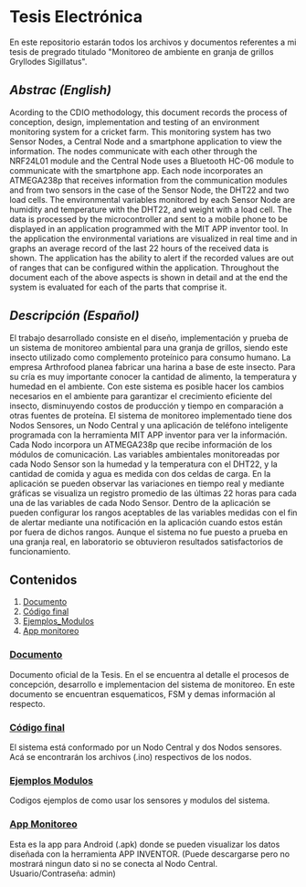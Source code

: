 # **Tesis Electrónica**
En este repositorio estarán todos los archivos y documentos referentes a mi tesis de pregrado titulado "Monitoreo de ambiente en granja de grillos Gryllodes Sigillatus".

## ***Abstrac (English)***
Acording to the CDIO methodology, this document records the process of conception, design, implementation and testing of an environment monitoring system for a cricket farm. This monitoring system has two Sensor Nodes, a Central Node and a smartphone application to view the information. The nodes communicate with each other through the NRF24L01 module and the Central Node uses a Bluetooth HC-06 module to communicate with the smartphone app. Each node incorporates an ATMEGA238p that receives information from the communication modules and from two sensors in the case of the Sensor Node, the DHT22 and two load cells. The environmental variables monitored by each Sensor Node are humidity and temperature with the DHT22, and weight with a load cell. The data is processed by the microcontroller and sent to a mobile phone to be displayed in an application programmed with the MIT APP inventor tool. In the application the environmental variations are visualized in real time and in graphs an average record of the last 22 hours of the received data is shown. The application has the ability to alert if the recorded values are out of ranges that can be configured within the application. Throughout the document each of the above aspects is shown in detail and at the end the system is evaluated for each of the parts that comprise it.

## ***Descripción (Español)***
El trabajo desarrollado consiste en el diseño, implementación y prueba de un sistema de monitoreo ambiental para una granja de grillos, siendo este insecto utilizado como complemento proteínico para consumo humano. La empresa Arthrofood planea fabricar una harina a base de este insecto. Para su cría es muy importante conocer la cantidad de alimento, la temperatura y humedad en el ambiente. Con este sistema es posible hacer los cambios necesarios en el ambiente para garantizar el crecimiento eficiente del insecto, disminuyendo costos de producción y tiempo en comparación a otras fuentes de proteína. El sistema de monitoreo implementado tiene dos Nodos Sensores, un Nodo Central y una aplicación de teléfono inteligente programada con la herramienta MIT APP inventor para ver la información. Cada Nodo incorpora un ATMEGA238p que recibe información de los módulos de comunicación. Las variables ambientales monitoreadas por cada Nodo Sensor son la humedad y la temperatura con el DHT22, y la cantidad de comida y agua es medida con dos celdas de carga. En la aplicación se pueden observar las variaciones en tiempo real y mediante gráficas se visualiza un registro promedio de las últimas 22 horas para cada una de las variables de cada Nodo Sensor. Dentro de la aplicación se pueden configurar los rangos aceptables de las variables medidas con el fin de alertar mediante una notificación en la aplicación cuando estos están por fuera de dichos rangos. Aunque el sistema no fue puesto a prueba en una granja real, en laboratorio se obtuvieron resultados satisfactorios de funcionamiento. 


## Contenidos
 1. [Documento](/Tesis_Grillos__Final.pdf) 
 2. [Código final](/Codigo_final_comentado)
 3. [Ejemplos_Modulos](/Ejemplos_Modulos)
 4. [App monitoreo](/APP)
 
### [Documento](/Tesis_Grillos__Final.pdf)
Documento oficial de la Tesis. En el se encuentra al detalle el procesos de concepción, desarrollo e implementacion del sistema de monitoreo. En este documento se encuentran esquematicos, FSM y demas información al respecto.

### [Código final](/Codigo_final_comentado)
El sistema está conformado por un Nodo Central y dos Nodos sensores. Acá se encontrarán los archivos (.ino) respectivos de los nodos.

### [Ejemplos Modulos](/Ejemplos_Modulos)
Codigos ejemplos de como usar los sensores y modulos del sistema. 

### [App Monitoreo](/APP) 
Esta es la app para Android (.apk) donde se pueden visualizar los datos diseñada con la herramienta APP INVENTOR. (Puede descargarse pero no mostrará ningun dato si no se conecta al Nodo Central.      Usuario/Contraseña: admin)

